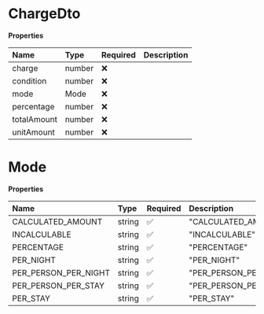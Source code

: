 # ChargeDto

**Properties**

| Name        | Type   | Required | Description |
| :---------- | :----- | :------- | :---------- |
| charge      | number | ❌       |             |
| condition   | number | ❌       |             |
| mode        | Mode   | ❌       |             |
| percentage  | number | ❌       |             |
| totalAmount | number | ❌       |             |
| unitAmount  | number | ❌       |             |

# Mode

**Properties**

| Name                 | Type   | Required | Description            |
| :------------------- | :----- | :------- | :--------------------- |
| CALCULATED_AMOUNT    | string | ✅       | "CALCULATED_AMOUNT"    |
| INCALCULABLE         | string | ✅       | "INCALCULABLE"         |
| PERCENTAGE           | string | ✅       | "PERCENTAGE"           |
| PER_NIGHT            | string | ✅       | "PER_NIGHT"            |
| PER_PERSON_PER_NIGHT | string | ✅       | "PER_PERSON_PER_NIGHT" |
| PER_PERSON_PER_STAY  | string | ✅       | "PER_PERSON_PER_STAY"  |
| PER_STAY             | string | ✅       | "PER_STAY"             |
